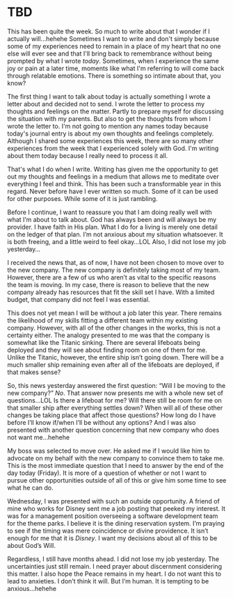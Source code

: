 # TBD

This has been quite the week. So much to write about that I wonder if I actually will...hehehe Sometimes I want to write and don't simply because some of my experiences need to remain in a place of my heart that no one else will ever see and that I'll bring back to remembrance without being prompted by what I wrote *today*. Sometimes, when I experience the same joy or pain at a later time, moments like what I'm referring to will come back through relatable emotions. There is something so intimate about that, you know?

The first thing I want to talk about today is actually something I wrote a letter about and decided not to send. I wrote the letter to process my thoughts and feelings on the matter. Partly to prepare myself for discussing the situation with my parents. But also to get the thoughts from whom I wrote the letter to. I'm not going to mention any names today because today's journal entry is about my own thoughts and feelings completely. Although I shared some experiences this week, there are so many other experiences from the week that I experienced solely with God. I'm writing about them today because I really need to process it all.

That's what I do when I write. Writing has given me the opportunity to get out my thoughts and feelings in a medium that allows me to meditate over everything I feel and think. This has been such a transformable year in this regard. Never before have I ever written so much. Some of it can be used for other purposes. While some of it is just rambling.

Before I continue, I want to reassure you that I am doing really well with what I’m about to talk about. God has always been and will always be my provider. I have faith in His plan. What I do for a living is merely one detail on the ledger of that plan. I’m not anxious about my situation whatsoever. It is both freeing, and a little weird to feel okay…LOL Also, I did not lose my job yesterday…

I received the news that, as of now, I have not been chosen to move over to the new company. The new company is definitely taking most of my team. However, there are a few of us who aren’t as vital to the specific reasons the team is moving. In my case, there is reason to believe that the new company already has resources that fit the skill set I have. With a limited budget, that company did not feel I was essential.

This does not yet mean I will be without a job later this year. There remains the likelihood of my skills fitting a different team within my existing company. However, with all of the other changes in the works, this is not a certainty either. The analogy presented to me was that the company is somewhat like the Titanic sinking. There are several lifeboats being deployed and they will see about finding room on one of them for me. Unlike the Titanic, however, the entire ship isn’t going down. There will be a much smaller ship remaining even after all of the lifeboats are deployed, if that makes sense?

So, this news yesterday answered the first question: “Will I be moving to the new company?” *No*. That answer now presents me with a whole new set of questions…LOL Is there a lifeboat for me? Will there still be room for me on that smaller ship after everything settles down? When will all of these other changes be taking place that affect those questions? How long do I have before I’ll know if/when I’ll be without any options? And I was also presented with another question concerning that new company who does not want me…hehehe

My boss was selected to move over. He asked me if I would like him to advocate on my behalf with the new company to convince them to take me. This is the most immediate question that I need to answer by the end of the day today (Friday). It is more of a question of whether or not I want to pursue other opportunities outside of all of this or give him some time to see what he can do.

Wednesday, I was presented with such an outside opportunity. A friend of mine who works for Disney sent me a job posting that peeked my interest. It was for a management position overseeing a software development team for the theme parks. I believe it is the dining reservation system. I’m praying to see if the timing was mere coincidence or divine providence. It isn’t enough for me that it is *Disney*. I want my decisions about all of this to be about God’s Will.

Regardless, I still have months ahead. I did not lose my job yesterday. The uncertainties just still remain. I need prayer about discernment considering this matter. I also hope the Peace remains in my heart. I do not want this to lead to anxieties. I don’t think it will. But I’m human. It is tempting to be anxious…hehehe

